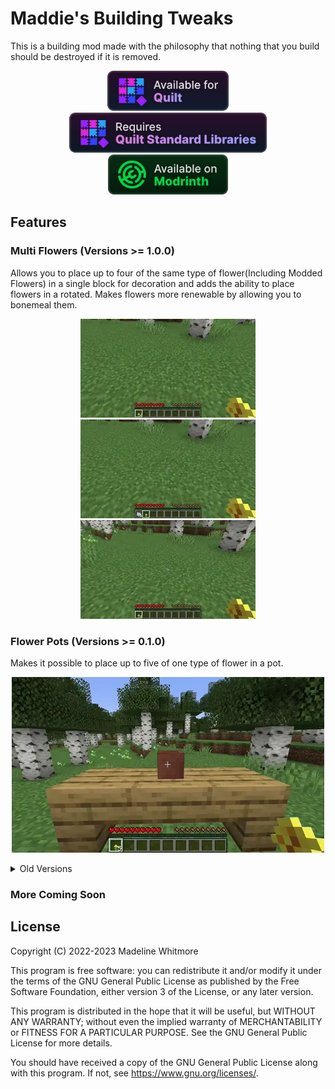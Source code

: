 # Maddie's Building Tweaks
This is a building mod made with the philosophy that nothing that you build should be destroyed if it is removed.
<p align="center">
<a href="https://quiltmc.org/en/" alt="Powered By Quilt Loader"><img height="64" src="https://github.com/intergrav/devins-badges/raw/v2/assets/cozy/supported/quilt_vector.svg"/></a>
<a href="https://modrinth.com/mod/qsl" alt="Requires Quilt Standard Libraries"><img height="64" src="https://raw.githubusercontent.com/intergrav/devins-badges/v2/assets/cozy/requires/quilt-standard-libraries_vector.svg"></a>
<br>
<a href="https://modrinth.com/mod/maddies-building-tweaks" alt="Download On Modrinth"><img height="64" src="https://github.com/intergrav/devins-badges/raw/v2/assets/cozy/available/modrinth_vector.svg"></a>

</p>

## Features
### Multi Flowers (Versions >= 1.0.0)
Allows you to place up to four of the same type of flower(Including Modded Flowers) in a single block for decoration and
adds the ability to place flowers in a rotated. Makes flowers more renewable by allowing you to bonemeal them.

<p align="center"><img src="./assets/Multi-Placing-Small-1.0.0.webp"><img src="./assets/Bonemeal-1.0-Small.webp"><img src="./assets/Oriented-Placing-Small-1.0.0.webp"></p>

### Flower Pots (Versions >= 0.1.0)

Makes it possible to place up to five of one type of flower in a pot.

<p align="center"><img src="./assets/Potted-Placing-0.1.0.webp"></p>

<details> <summary>Old Versions</summary>

### Multi-flowers Pre-1.0.0
Allows you to place up to four of the same type of flower(Including Modded Flowers) in a single block for decoration and makes flowers more renewable by allowing you to bonemeal them.

<p align="center"><img src="./assets/Flower-Demo-Small.webp"><img src="./assets/Bonemeal-Demo-Small.webp"></p>

</details>

### More Coming Soon
## License

Copyright (C) 2022-2023  Madeline Whitmore

This program is free software: you can redistribute it and/or modify
it under the terms of the GNU General Public License as published by
the Free Software Foundation, either version 3 of the License, or
any later version.

This program is distributed in the hope that it will be useful,
but WITHOUT ANY WARRANTY; without even the implied warranty of
MERCHANTABILITY or FITNESS FOR A PARTICULAR PURPOSE.  See the
GNU General Public License for more details.

You should have received a copy of the GNU General Public License
along with this program.  If not, see <https://www.gnu.org/licenses/>.
